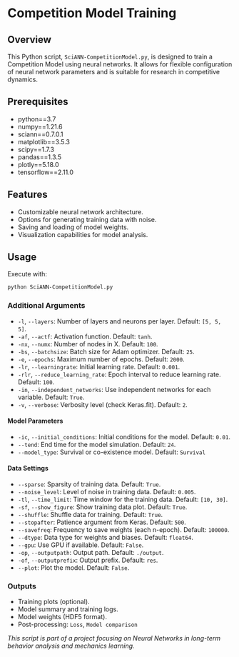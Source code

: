 # Competition Model Training

## Overview
This Python script, `SciANN-CompetitionModel.py`, is designed to train a Competition Model using neural networks. It allows for flexible configuration of neural network parameters and is suitable for research in competitive dynamics.

## Prerequisites
- python==3.7
- numpy==1.21.6
- sciann==0.7.0.1
- matplotlib==3.5.3
- scipy==1.7.3
- pandas==1.3.5
- plotly==5.18.0
- tensorflow==2.11.0

## Features
- Customizable neural network architecture.
- Options for generating training data with noise.
- Saving and loading of model weights.
- Visualization capabilities for model analysis.

## Usage
Execute with:
```bash
python SciANN-CompetitionModel.py
```
### Additional Arguments
- `-l`, `--layers`: Number of layers and neurons per layer. Default: `[5, 5, 5]`.
- `-af`, `--actf`: Activation function. Default: `tanh`.
- `-nx`, `--numx`: Number of nodes in X. Default: `100`.
- `-bs`, `--batchsize`: Batch size for Adam optimizer. Default: `25`.
- `-e`, `--epochs`: Maximum number of epochs. Default: `2000`.
- `-lr`, `--learningrate`: Initial learning rate. Default: `0.001`.
- `-rlr`, `--reduce_learning_rate`: Epoch interval to reduce learning rate. Default: `100`.
- `-in`, `--independent_networks`: Use independent networks for each variable. Default: `True`.
- `-v`, `--verbose`: Verbosity level (check Keras.fit). Default: `2`.

#### Model Parameters
- `-ic`, `--initial_conditions`: Initial conditions for the model. Default: `0.01`.
- `--tend`: End time for the model simulation. Default: `24`.
- `--model_type`: Survival or co-existence model. Default: `Survival`

#### Data Settings
- `--sparse`: Sparsity of training data. Default: `True`.
- `--noise_level`: Level of noise in training data. Default: `0.005`.
- `-tl`, `--time_limit`: Time window for the training data. Default: `[10, 30]`.
- `-sf`, `--show_figure`: Show training data plot. Default: `True`.
- `--shuffle`: Shuffle data for training. Default: `True`.
- `--stopafter`: Patience argument from Keras. Default: `500`.
- `--savefreq`: Frequency to save weights (each n-epoch). Default: `100000`.
- `--dtype`: Data type for weights and biases. Default: `float64`.
- `--gpu`: Use GPU if available. Default: `False`.
- `-op`, `--outputpath`: Output path. Default: `./output`.
- `-of`, `--outputprefix`: Output prefix. Default: `res`.
- `--plot`: Plot the model. Default: `False`.


### Outputs
- Training plots (optional).
- Model summary and training logs.
- Model weights (HDF5 format).
- Post-processing: `Loss`, `Model comparison`

*This script is part of a project focusing on Neural Networks in long-term behavior analysis and mechanics learning.*